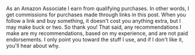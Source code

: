 <p class="affiliate">As an Amazon Associate I earn from qualifying purchases. In other words, I get commissions for purchases made through links in this post. When you follow a link and buy something, it doesn't cost you anything extra, but I may make buck or two. So thank you! That said, any recommendations I make are my recommendations, based on my experience, and are not paid endorsements. I only point you toward the stuff I use, and if I don't like it, you'll hear about why.</p>